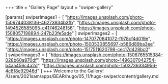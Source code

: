 +++
title = "Gallery Page"
layout = "swiper-gallery"

[params]
swiperImages1 = [
  "https://images.unsplash.com/photo-1506744038136-46273834b3fb",
  "https://images.unsplash.com/photo-1494526585095-c41746248156",
  "https://images.unsplash.com/photo-1508057198894-247b23fe5ade"
]
swiperImages2 = [
  "https://images.unsplash.com/photo-1470770841072-f978cf4d019e",
  "https://images.unsplash.com/photo-1500530855697-b586d89ba3ee",
  "https://images.unsplash.com/photo-1517511620798-cec17d428bc0"  
]
swiperImages3 = [
  "https://images.unsplash.com/photo-1506765515384-028b60a970df",
  "https://images.unsplash.com/photo-1496307042754-b4aa456c4a2d",
  "https://images.unsplash.com/photo-1503736334956-4c8f8e92946d"
]
+++
Welcome to the Gallery!
/Users/2021sam/apps/BEAR/hugo/05_11/hugo-swiper/content/gallery.md
